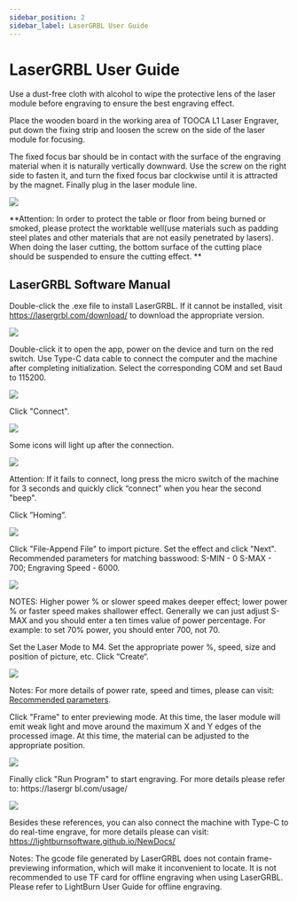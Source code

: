 ```yaml
---
sidebar_position: 2
sidebar_label: LaserGRBL User Guide
---
```



# LaserGRBL User Guide



Use a dust-free cloth with alcohol to wipe the protective lens of the laser module before engraving to ensure the best engraving effect.

Place the wooden board in the working area of TOOCA L1 Laser Engraver, put down the fixing strip and loosen the screw on the side of the laser module for focusing.

The fixed focus bar should be in contact with the surface of the engraving material when it is naturally vertically downward. Use the screw on the right side to fasten it, and turn the fixed focus bar clockwise until it is attracted by the magnet. Finally plug in the laser module line.

![](https://wiki-media-ef.oss-cn-hongkong.aliyuncs.com//images/assembly-tutorials-05.png)

**Attention: In order to protect the table or floor from being burned or smoked, please protect the worktable well(use materials such as padding steel plates and other materials that are not easily penetrated by lasers). When doing the laser cutting, the bottom surface of the cutting place should be suspended to ensure the cutting effect.
**

## LaserGRBL Software Manual

Double-click the .exe file to install LaserGRBL. If it cannot be installed, visit
https://lasergrbl.com/download/ to download the appropriate version.

![](https://wiki-media-ef.oss-cn-hongkong.aliyuncs.com//images/lasergrbl-01.png)

Double-click it to open the app, power on the device and turn on the red switch. Use Type-C data cable to connect the computer and the machine after completing initialization. Select the corresponding COM and set Baud to 115200.

![](https://wiki-media-ef.oss-cn-hongkong.aliyuncs.com//images/lasergrbl-02.png)

Click "Connect".

![](https://wiki-media-ef.oss-cn-hongkong.aliyuncs.com//images/lasergrbl-03.png)




Some icons will light up after the connection.

![](https://wiki-media-ef.oss-cn-hongkong.aliyuncs.com//images/lasergrbl-04.png)

Attention: If it fails to connect, long press the micro switch of the machine for 3 seconds and quickly click “connect” when you hear the second "beep".

Click ”Homing”.

![](https://wiki-media-ef.oss-cn-hongkong.aliyuncs.com//images/lasergrbl-05.png)


Click "File-Append File" to import picture. Set the effect and click "Next". Recommended parameters for matching basswood: S-MIN - 0 S-MAX - 700; Engraving Speed - 6000.

![](https://wiki-media-ef.oss-cn-hongkong.aliyuncs.com//images/lasergrbl-06.png)

NOTES: Higher power % or slower speed makes deeper effect; lower power % or faster speed makes shallower effect. Generally we can just adjust S-MAX and you should enter a ten times value of power percentage. For example: to set 70% power, you should enter 700, not 70.



Set the Laser Mode to M4. Set the appropriate power %, speed, size and position of picture, etc. Click “Create“.

![](https://wiki-media-ef.oss-cn-hongkong.aliyuncs.com//images/lasergrbl-07.png)

Notes: For more details of power rate, speed and times, please can visit: [Recommended parameters](http://www.elecfreaks.com/learn-en/tooca-laser-1/recommended-parameters.html).

Click "Frame" to enter previewing mode. At this time, the laser module will emit weak light and move around the maximum X and Y edges of the processed image. At this time, the material can be adjusted to the appropriate position.

![](https://wiki-media-ef.oss-cn-hongkong.aliyuncs.com//images/lasergrbl-08.png)

Finally click "Run Program" to start engraving. For more details please refer to: https://lasergr bl.com/usage/


![](https://wiki-media-ef.oss-cn-hongkong.aliyuncs.com//images/lasergrbl-09.png)



Besides these references, you can also connect the machine with Type-C to do real-time engrave, for more details please can visit:
https://lightburnsoftware.github.io/NewDocs/

Notes: The gcode file generated by LaserGRBL does not contain frame-previewing information, which will make it inconvenient to locate. It is not recommended to use TF card for offline engraving when using LaserGRBL. Please refer to LightBurn User Guide for offline engraving.
